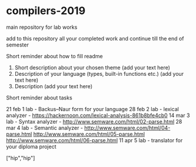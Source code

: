 # compilers-2019
main repository for lab works


add to this repository all your completed work and continue till the end of semester


Short reminder about how to fill readme

1. Short description about your chosen theme
(add your text here)
2. Description of your language (types, built-in functions etc.)
(add your text here)
3. Description 
(add your text here)


Short reminder about tasks

21 feb 1 lab - Backus–Naur form for your language
28 feb 2 lab - lexical analyzer  - https://hackernoon.com/lexical-analysis-861b8bfe4cb0
14 mar 3 lab - Syntax analyzer   - http://www.semware.com/html/02-parse.html
28 mar 4 lab - Semantic analyzer - http://www.semware.com/html/04-parse.html 
                                   http://www.semware.com/html/05-parse.html     
                                   http://www.semware.com/html/06-parse.html
11 apr 5 lab - translator for your diploma project

["hip","hip"]
